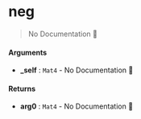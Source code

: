# neg

> No Documentation 🚧

#### Arguments

- **\_self** : `Mat4` \- No Documentation 🚧

#### Returns

- **arg0** : `Mat4` \- No Documentation 🚧